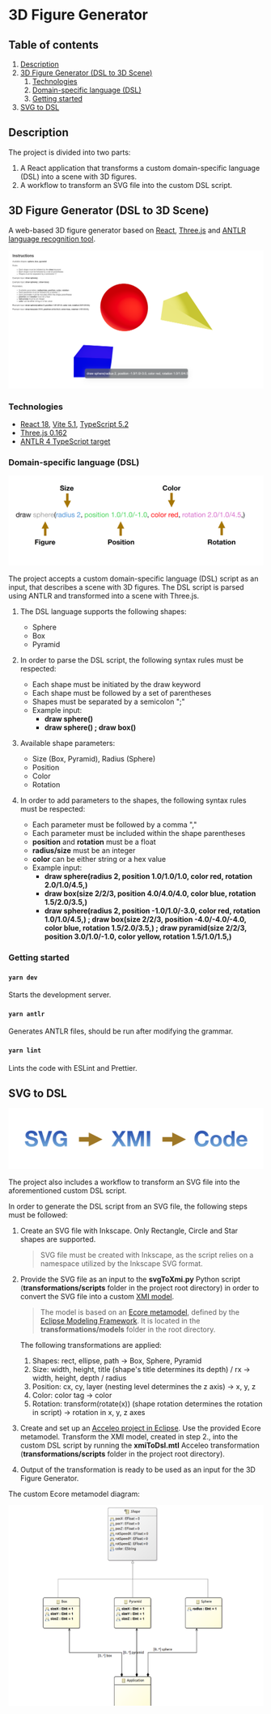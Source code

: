 # 3D Figure Generator

## Table of contents
1. [Description](#description)
2. [3D Figure Generator (DSL to 3D Scene)](#3d-figure-generator-dsl-to-3d-scene)
    1. [Technologies](#technologies)
    2. [Domain-specific language (DSL)](#domain-specific-language-dsl)
    3. [Getting started](#getting-started)
3. [SVG to DSL](#svg-to-dsl)

## Description

The project is divided into two parts:
1. A React application that transforms a custom domain-specific language (DSL) into a scene with 3D figures.
2. A workflow to transform an SVG file into the custom DSL script.

## 3D Figure Generator (DSL to 3D Scene)

A web-based 3D figure generator based on [React](https://reactjs.org/), [Three.js](https://threejs.org/) and [ANTLR language recognition tool](https://www.antlr.org/).

![3D Figure Generator](./images/screenshot.png)

### Technologies

- [React 18](https://reactjs.org/), [Vite 5.1](https://vitejs.dev/), [TypeScript 5.2](https://www.typescriptlang.org/)
- [Three.js 0.162](https://threejs.org/)
- [ANTLR 4 TypeScript target](https://www.antlr.org/)

### Domain-specific language (DSL)

![DSL Script](./images/dsl.png)

The project accepts a custom domain-specific language (DSL) script as an input, that describes a scene with 3D figures. The DSL script is parsed using ANTLR and transformed into a scene with Three.js.

1. The DSL language supports the following shapes: 
   - Sphere
   - Box
   - Pyramid

2. In order to parse the DSL script, the following syntax rules must be respected:
   - Each shape must be initiated by the draw keyword
   - Each shape must be followed by a set of parentheses
   - Shapes must be separated by a semicolon ";"
   - Example input:
     - **draw sphere()**
     - **draw sphere() ; draw box()**

3. Available shape parameters:
   - Size (Box, Pyramid), Radius (Sphere)
   - Position
   - Color
   - Rotation

4. In order to add parameters to the shapes, the following syntax rules must be respected:
   - Each parameter must be followed by a comma ","
   - Each parameter must be included within the shape parentheses
   - **position** and **rotation** must be a float
   - **radius/size** must be an integer
   - **color** can be either string or a hex value
   - Example input:
     - **draw sphere(radius 2, position 1.0/1.0/1.0, color red, rotation 2.0/1.0/4.5,)**
     - **draw box(size 2/2/3, position 4.0/4.0/4.0, color blue, rotation 1.5/2.0/3.5,)**
     - **draw sphere(radius 2, position -1.0/1.0/-3.0, color red, rotation 1.0/1.0/4.5,) ; draw box(size 2/2/3, position -4.0/-4.0/-4.0, color blue, rotation 1.5/2.0/3.5,) ; draw pyramid(size 2/2/3, position 3.0/1.0/-1.0, color yellow, rotation 1.5/1.0/1.5,)**

### Getting started

#### `yarn dev`

Starts the development server.

#### `yarn antlr`

Generates ANTLR files, should be run after modifying the grammar.

#### `yarn lint`

Lints the code with ESLint and Prettier.

## SVG to DSL

![Transformation](./images/transformation.png)

The project also includes a workflow to transform an SVG file into the aforementioned custom DSL script.

In order to generate the DSL script from an SVG file, the following steps must be followed:

1. Create an SVG file with Inkscape. Only Rectangle, Circle and Star shapes are supported.

   > SVG file must be created with Inkscape, as the script relies on a namespace utilized by the Inkscape SVG format.

2. Provide the SVG file as an input to the **svgToXmi.py** Python script (**transformations/scripts** folder in the project root directory) in order to convert the SVG file into a custom [XMI model](https://www.omg.org/spec/XMI/2.4.2/About-XMI).

   > The model is based on an [Ecore metamodel](https://eclipse.dev/modeling/emft/search/concepts/subtopic.html), defined by the [Eclipse Modeling Framework](https://en.wikipedia.org/wiki/Eclipse_Modeling_Framework). It is located in the **transformations/models** folder in the root directory.

   The following transformations are applied:
   1. Shapes: rect, ellipse, path -> Box, Sphere, Pyramid
   2. Size: width, height, title (shape's title determines its depth) / rx -> width, height, depth / radius
   3. Position: cx, cy, layer (nesting level determines the z axis) -> x, y, z
   4. Color: color tag -> color
   5. Rotation: transform(rotate(x)) (shape rotation determines the rotation in script) -> rotation in x, y, z axes

3. Create and set up an [Acceleo project in Eclipse](https://eclipse.dev/acceleo/). Use the provided Ecore metamodel. Transform the XMI model, created in step 2., into the custom DSL script by running the **xmiToDsl.mtl** Acceleo transformation (**transformations/scripts** folder in the project root directory).

4. Output of the transformation is ready to be used as an input for the 3D Figure Generator.

The custom Ecore metamodel diagram:

![Metamodel](./images/metamodel.png)

